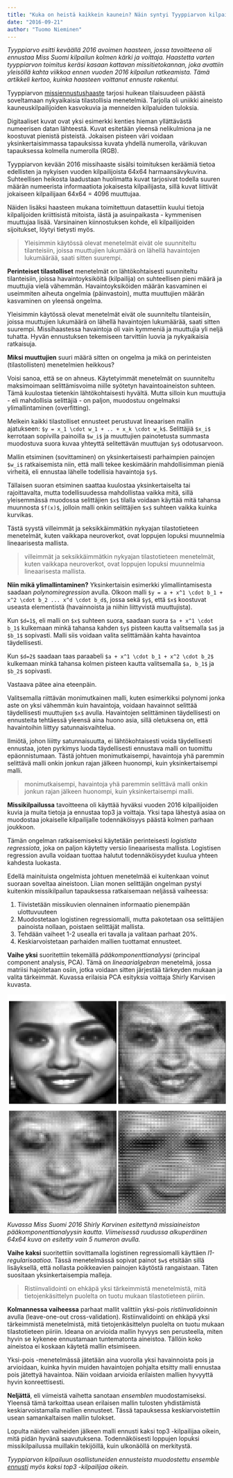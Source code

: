 ```yaml
---
title: "Kuka on heistä kaikkein kaunein? Näin syntyi Tyyppiarvon kilpailun voittanut missiennustus"
date: "2016-09-21"
author: "Tuomo Nieminen"
---
```


<!--\[caption id="" align="alignnone" width="7071"\]![Kuva: Nadi Hammouda/Miss Suomi -kuvapankki](http://misssuomi.kuvat.fi/kuvat/Miss%20Suomi%202016/Miss%20Suomi%202016%20J%C3%A4rvisyd%C3%A4n%20Juhlapuku/ms16js3-250.jpg/_full.jpg) Missiehdokkaat esittelemässä juhlapukuja Rantasalmen Järvisydämellä. Kuva: Nadi Hammouda / Miss Suomi -kuvapankki.\[/caption\]-->

_Tyyppiarvo esitti keväällä 2016 avoimen haasteen, jossa tavoitteena oli ennustaa Miss Suomi kilpailun kolmen kärki ja voittaja. Haastetta varten tyyppiarvon toimitus keräsi kasaan kattavan missitietokannan, joka avattiin yleisöllä kahta viikkoa ennen vuoden 2016 kilpailun ratkeamista. Tämä artikkeli kertoo, kuinka haasteen voittanut ennuste rakentui._

Tyyppiarvon [missiennustushaaste](../2016-05-05-tyyppiarvon-suuri-missihaaste-ennusta-vuoden-2016-voittajat/index.md) tarjosi huikean tilaisuudeen päästä soveltamaan nykyaikaisia tilastollisia menetelmiä. Tarjolla oli uniikki aineisto kauneuskilpailijoiden kasvokuvia ja menneiden kilpaluiden tuloksia.

Digitaaliset kuvat ovat yksi esimerkki kenties hieman yllättävästä numeerisen datan lähteestä. Kuvat esitetään yleensä nelikulmiona ja ne koostuvat pienistä pisteistä. Jokaisen pisteen väri voidaan yksinkertaisimmassa tapauksissa kuvata yhdellä numerolla, värikuvan tapauksessa kolmella numerolla (RGB).

Tyyppiarvon kevään 2016 missihaaste sisälsi toimituksen keräämiä tietoa edellisten ja nykyisen vuoden kilpailijoista 64x64 harmaansävykuvina. Suhteellisen heikosta laadustaan huolimatta kuvat tarjosivat todella suuren määrän numeerista informaatiota jokaisesta kilpailijasta, sillä kuvat liittivät jokaiseen kilpailijaan 64x64 = 4096 muuttujaa.

Näiden lisäksi haasteen mukana toimitettuun datasettiin kuului tietoja kilpalijoiden kriittisistä mitoista, iästä ja asuinpaikasta - kymmenisen muuttujaa lisää. Varsinainen kiinnostuksen kohde, eli kilpailijoiden sijoitukset, löytyi tietysti myös.

> Yleisimmin käytössä olevat menetelmät eivät ole suunniteltu tilanteisiin, joissa muuttujien lukumäärä on lähellä havaintojen lukumäärää, saati sitten suurempi.

**Perinteiset tilastolliset** menetelmät on lähtökohtaisesti suunniteltu tilanteisiin, joissa havaintoyksiköitä (kilpailija) on suhteellisen pieni määrä ja muuttujia vielä vähemmän. Havaintoyksiköiden määrän kasvaminen ei useimmiten aiheuta ongelmia (päinvastoin), mutta muuttujien määrän kasvaminen on yleensä ongelma.

Yleisimmin käytössä olevat menetelmät eivät ole suunniteltu tilanteisiin, joissa muuttujien lukumäärä on lähellä havaintojen lukumäärää, saati sitten suurempi. Missihaastessa havaintoja oli vain kymmeniä ja muuttujia yli neljä tuhatta. Hyvän ennustuksen tekemiseen tarvittiin luovia ja nykyaikaisia ratkaisuja.

<!--\[caption id="" align="alignnone" width="553"\]![](http://gdurl.com/O1Ke) Kuvassa missikandidaattien todennäköisyyksiä päästä kolmen parhaan joukkoon.\[/caption\]-->

**Miksi muuttujien** suuri määrä sitten on ongelma ja mikä on perinteisten (tilastollisten) menetelmien heikkous?

Voisi sanoa, että se on ahneus. Käytetyimmät menetelmät on suunniteltu maksimoimaan selittämisvoima niille syötetyn havaintoaineiston suhteen. Tämä kuulostaa tietenkin lähtökohtaisesti hyvältä. Mutta silloin kun muuttujia - eli mahdollisia selittäjiä - on paljon, muodostuu ongelmaksi ylimallintaminen (overfitting).

Melkein kaikki tilastolliset ennusteet perustuvat lineaarisen mallin ajatukseen: `$y = x_1 \cdot w_1 + .. + x_k \cdot w_k$`. Selittäjiä `$x_i$` kerrotaan sopivilla painoilla `$w_i$` ja muuttujien painotetusta summasta muodostuva suora kuvaa yhteyttä selitettävän muuttujan `$y$` odotusarvoon.

Mallin etsiminen (sovittaminen) on yksinkertaisesti parhaimpien painojen `$w_i$` ratkaisemista niin, että malli tekee keskimäärin mahdollisimman pieniä virheitä, eli ennustaa lähelle todellisia havaintoja `$y$`.

Tällaisen suoran etsiminen saattaa kuulostaa yksinkertaiselta tai rajoittavalta, mutta todellisuudessa mahdollistaa vaikka mitä, sillä yleisemmässä muodossa selittäjien `$x$` tilalla voidaan käyttää mitä tahansa muunnosta `$f(x)$`, jolloin malli onkin selittäjien `$x$` suhteen vaikka kuinka kurvikas.

Tästä syystä villeimmät ja seksikkäimmätkin nykyajan tilastotieteen menetelmät, kuten vaikkapa neuroverkot, ovat loppujen lopuksi muunnelmia lineaarisesta mallista.

> villeimmät ja seksikkäimmätkin nykyajan tilastotieteen menetelmät, kuten vaikkapa neuroverkot, ovat loppujen lopuksi muunnelmia lineaarisesta mallista.

**Niin mikä ylimallintaminen?** Yksinkertaisin esimerkki ylimallintamisesta saadaan _polynomiregression_ avulla. Olkoon malli `$y = a + x^1 \cdot b_1 + x^2 \cdot b_2 ... x^d \cdot b_d$`, jossa sekä `$y$`, että `$x$` koostuvat useasta elementistä (havainnoista ja niihin liittyvistä muuttujista).

Kun `$d=1$`, eli malli on `$x$` suhteen suora, saadaan suora `$a + x^1 \cdot b_1$` kulkemaan minkä tahansa kahden `$y$` pisteen kautta valitsemalla `$a$` ja `$b_1$` sopivasti. Malli siis voidaan valita selittämään kahta havaintoa täydellisesti.

Kun `$d=2$` saadaan taas paraabeli `$a + x^1 \cdot b_1 + x^2 \cdot b_2$` kulkemaan minkä tahansa kolmen pisteen kautta valitsemalla `$a, b_1$` ja `$b_2$` sopivasti.

Vastaava pätee aina eteenpäin.

Valitsemalla riittävän monimutkainen malli, kuten esimerkiksi polynomi jonka aste on yksi vähemmän kuin havaintoja, voidaan havainnot selittää täydellisesti muuttujien `$x$` avulla. Havaintojen selittäminen täydellisesti on ennusteita tehtäessä yleensä aina huono asia, sillä oletuksena on, että havaintoihin liittyy satunnaisvaihtelua.

Ilmiötä, johon liiitty satunnaisuutta, ei lähtökohtaisesti voida täydellisesti ennustaa, joten pyrkimys luoda täydellisesti ennustava malli on tuomittu epäonnistumaan. Tästä johtuen monimutkaisempi, havaintoja yhä paremmin selittävä malli onkin jonkun rajan jälkeen huonompi, kuin yksinkertaisempi malli.

> monimutkaisempi, havaintoja yhä paremmin selittävä malli onkin jonkun rajan jälkeen huonompi, kuin yksinkertaisempi malli.

**Missikilpailussa** tavoitteena oli käyttää hyväksi vuoden 2016 kilpailijoiden kuvia ja muita tietoja ja ennustaa top3 ja voittaja. Yksi tapa lähestyä asiaa on muodostaa jokaiselle kilpailijalle todennäköisyys päästä kolmen parhaan joukkoon.

Tämän ongelman ratkaisemiseksi käytetään perinteisesti _logistista regressiota_, joka on paljon käytetty versio lineaarisesta mallista. Logistisen regression avulla voidaan tuottaa halutut todennäköisyydet kuulua yhteen kahdesta luokasta.

Edellä mainituista ongelmista johtuen menetelmää ei kuitenkaan voinut suoraan soveltaa aineistoon. Liian monen selittäjän ongelman pystyi kuitenkin missikilpailun tapauksessa ratkaisemaan neljässä vaiheessa:

1. Tiivistetään missikuvien olennainen informaatio pienempään ulottuvuuteen
2. Muodostetaan logistinen regressiomalli, mutta pakotetaan osa selittäjien painoista nollaan, poistaen selittäjät mallista.
3. Tehdään vaiheet 1-2 usealla eri tavalla ja valitaan parhaat 20%.
4. Keskiarvoistetaan parhaiden mallien tuottamat ennusteet.

**Vaihe yksi** suoritettiin tekemällä _pääkomponenttianalyysi_ (principal component analysis, PCA). Tämä on _lineaarialgebran_ menetelmä, jossa matriisi hajoitetaan osiin, jotka voidaan sitten järjestää tärkeyden mukaan ja valita tärkeimmät. Kuvassa erilaisia PCA esityksia voittaja Shirly Karvisen kuvasta.

![](shirly_pca.png)

_Kuvassa Miss Suomi 2016 Shirly Karvinen esitettynä missiaineiston pääkomponenttianalyysin kautta. Viimeisessä ruudussa alkuperäinen 64x64 kuva on esitetty vain 5 numeron avulla._

**Vaihe kaksi** suoritettiin sovittamalla logistinen regressiomalli käyttäen _l1-regularisaatioa_. Tässä menetelmässä sopivat painot `$w$` etsitään sillä lisäyksellä, että nollasta poikkeavien painojen käytöstä rangaistaan. Täten suositaan yksinkertaisempia malleja.

> Ristiinvalidointi on ehkäpä yksi tärkeimmistä menetelmistä, mitä tietojenkäsittelyn puolelta on tuotu mukaan tilastotieteen piiriin.

**Kolmannessa vaiheessa** parhaat mallit valittiin yksi-pois _ristiinvalidoinnin_ avulla (leave-one-out cross-validation). Ristiinvalidointi on ehkäpä yksi tärkeimmistä menetelmistä, mitä tietojenkäsittelyn puolelta on tuotu mukaan tilastotieteen piiriin. Ideana on arvioida mallin hyvyys sen perusteella, miten hyvin se kykenee ennustamaan tuntematonta aineistoa. Tällöin koko aineistoa ei koskaan käytetä mallin etsimiseen.

Yksi-pois -menetelmässä jätetään aina vuorolla yksi havainnoista pois ja arvioidaan, kuinka hyvin muiden havaintojen pohjalta etsitty malli ennustaa pois jätettyä havaintoa. Näin voidaan arvioida erilaisten mallien hyvyyttä hyvin konreettisesti.

**Neljättä**, eli viimeistä vaihetta sanotaan _ensemblen_ muodostamiseksi. Yleensä tämä tarkoittaa usean erilaisen mallin tulosten yhdistämistä keskiarvoistamalla mallien ennusteet. Tässä tapauksessa keskiarvoistettiin usean samankaltaisen mallin tulokset.

Lopulta näiden vaiheiden jälkeen malli ennusti kaksi top3 -kilpailijaa oikein, mitä pidän hyvänä saavutuksena. Todennäköisesti loppujen lopuksi missikilpailussa muillakin tekijöillä, kuin ulkonäöllä on merkitystä.

_Tyyppiarvon kilpailuun osallistuneiden ennusteista muodostettu ensemble [ennusti](../2016-05-13-tyyppiarvo-ennustaa-ketka-ovat-taman-illan-miss-suomi-kilpailun-karkikolmikko/index.md) myös kaksi top3 -kilpailijaa oikein._
